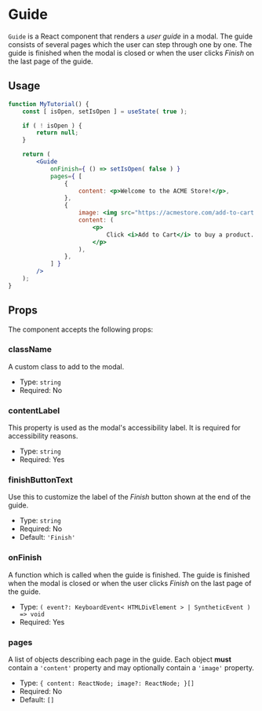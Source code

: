 # Guide

`Guide` is a React component that renders a _user guide_ in a modal. The guide consists of several pages which the user can step through one by one. The guide is finished when the modal is closed or when the user clicks _Finish_ on the last page of the guide.

## Usage

```jsx
function MyTutorial() {
	const [ isOpen, setIsOpen ] = useState( true );

	if ( ! isOpen ) {
		return null;
	}

	return (
		<Guide
			onFinish={ () => setIsOpen( false ) }
			pages={ [
				{
					content: <p>Welcome to the ACME Store!</p>,
				},
				{
					image: <img src="https://acmestore.com/add-to-cart.png" />,
					content: (
						<p>
							Click <i>Add to Cart</i> to buy a product.
						</p>
					),
				},
			] }
		/>
	);
}
```

## Props

The component accepts the following props:

### className

A custom class to add to the modal.

-   Type: `string`
-   Required: No

### contentLabel

This property is used as the modal's accessibility label. It is required for accessibility reasons.

-   Type: `string`
-   Required: Yes

### finishButtonText

Use this to customize the label of the _Finish_ button shown at the end of the guide.

-   Type: `string`
-   Required: No
-   Default: `'Finish'`

### onFinish

A function which is called when the guide is finished. The guide is finished when the modal is closed or when the user clicks _Finish_ on the last page of the guide.

-   Type: `( event?: KeyboardEvent< HTMLDivElement > | SyntheticEvent ) => void`
-   Required: Yes

### pages

A list of objects describing each page in the guide. Each object **must** contain a `'content'` property and may optionally contain a `'image'` property.

-   Type: `{ content: ReactNode; image?: ReactNode; }[]`
-   Required: No
-   Default: `[]`
